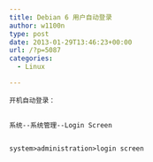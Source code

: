 ```yaml
---
title: Debian 6 用户自动登录
author: w1100n
type: post
date: 2013-01-29T13:46:23+00:00
url: /?p=5087
categories:
  - Linux

---
```



<div id="content">
  
    开机自动登录：
  
  
    系统--系统管理--Login Screen
  
  
    system>administration>login screen
  
  
  
